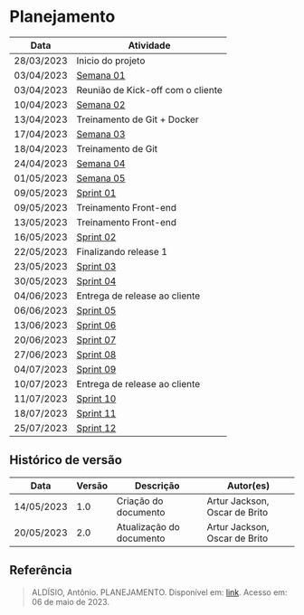 # Planejamento

| Data | Atividade |
| -- | --|
| 28/03/2023 | Inicio do projeto |
| 03/04/2023 | [Semana 01](Relatórios/semana1.md) |
| 03/04/2023 | Reunião de Kick-off com o cliente |
| 10/04/2023 | [Semana 02](Relatórios/semana2.md) |
| 13/04/2023 | Treinamento de Git + Docker|
| 17/04/2023 | [Semana 03](Relatórios/semana3.md) |
| 18/04/2023 | Treinamento de Git|
| 24/04/2023 | [Semana 04](Relatórios/semana4.md) |
| 01/05/2023 | [Semana 05](Relatórios/semana5.md) |
| 09/05/2023 | [Sprint 01](Relatórios/sprint1.md) |
| 09/05/2023 | Treinamento Front-end|
| 13/05/2023 | Treinamento Front-end|
| 16/05/2023 | [Sprint 02](Relatórios/sprint2.md) |
| 22/05/2023 | Finalizando release 1 |
| 23/05/2023 | [Sprint 03](Relatórios/sprint3.md) |
| 30/05/2023 | [Sprint 04](Relatórios/sprint4.md) |
| 04/06/2023 | Entrega de release ao cliente |
| 06/06/2023 | [Sprint 05](Relatórios/sprint5.md) |
| 13/06/2023 | [Sprint 06](Relatórios/sprint6.md) |
| 20/06/2023 | [Sprint 07](Relatórios/sprint7.md) |
| 27/06/2023 | [Sprint 08](Relatórios/sprint8.md) |
| 04/07/2023 | [Sprint 09](Relatórios/sprint9.md) |
| 10/07/2023 | Entrega de release ao cliente |
| 11/07/2023 | [Sprint 10](Relatórios/sprint10.md) |
| 18/07/2023 | [Sprint 11](Relatórios/sprint11.md) |
| 25/07/2023 | [Sprint 12](Relatórios/sprint12.md) |


## Histórico de versão

| Data | Versão | Descrição | Autor(es) |
| ---- | ------ | --------- | --------- |
| 14/05/2023 | 1.0 | Criação do documento | Artur Jackson, Oscar de Brito |
| 20/05/2023 | 2.0 | Atualização do documento | Artur Jackson, Oscar de Brito |

## Referência
> ALDÍSIO, Antônio. PLANEJAMENTO. Disponível em: [link](https://fga-eps-mds.github.io/2022-2-CAPJu-Doc/#/pages/planning). Acesso em: 06 de maio de 2023.